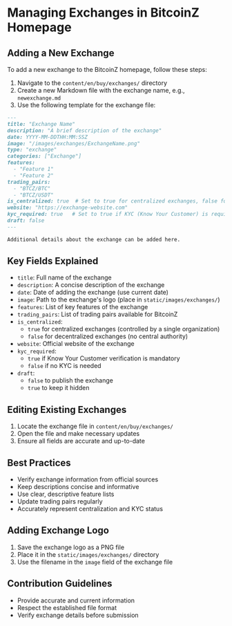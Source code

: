 # Managing Exchanges in BitcoinZ Homepage

## Adding a New Exchange

To add a new exchange to the BitcoinZ homepage, follow these steps:

1. Navigate to the `content/en/buy/exchanges/` directory
2. Create a new Markdown file with the exchange name, e.g., `newexchange.md`
3. Use the following template for the exchange file:

```markdown
---
title: "Exchange Name"
description: "A brief description of the exchange"
date: YYYY-MM-DDTHH:MM:SSZ
image: "/images/exchanges/ExchangeName.png"
type: "exchange"
categories: ["Exchange"]
features:
  - "Feature 1"
  - "Feature 2"
trading_pairs:
  - "BTCZ/BTC"
  - "BTCZ/USDT"
is_centralized: true  # Set to true for centralized exchanges, false for decentralized
website: "https://exchange-website.com"
kyc_required: true   # Set to true if KYC (Know Your Customer) is required
draft: false
---

Additional details about the exchange can be added here.
```

## Key Fields Explained

- `title`: Full name of the exchange
- `description`: A concise description of the exchange
- `date`: Date of adding the exchange (use current date)
- `image`: Path to the exchange's logo (place in `static/images/exchanges/`)
- `features`: List of key features of the exchange
- `trading_pairs`: List of trading pairs available for BitcoinZ
- `is_centralized`: 
  - `true` for centralized exchanges (controlled by a single organization)
  - `false` for decentralized exchanges (no central authority)
- `website`: Official website of the exchange
- `kyc_required`:
  - `true` if Know Your Customer verification is mandatory
  - `false` if no KYC is needed
- `draft`: 
  - `false` to publish the exchange
  - `true` to keep it hidden

## Editing Existing Exchanges

1. Locate the exchange file in `content/en/buy/exchanges/`
2. Open the file and make necessary updates
3. Ensure all fields are accurate and up-to-date

## Best Practices

- Verify exchange information from official sources
- Keep descriptions concise and informative
- Use clear, descriptive feature lists
- Update trading pairs regularly
- Accurately represent centralization and KYC status

## Adding Exchange Logo

1. Save the exchange logo as a PNG file
2. Place it in the `static/images/exchanges/` directory
3. Use the filename in the `image` field of the exchange file

## Contribution Guidelines

- Provide accurate and current information
- Respect the established file format
- Verify exchange details before submission